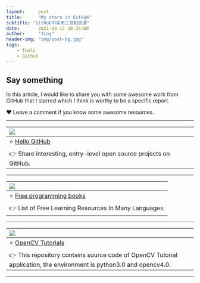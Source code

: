 ```yaml
---
layout:     post
title:      "My stars in GitHub"
subtitle: "GitHub中实用工具和资源"
date:       2021-03-17 10:25:00
author:     "Jing"
header-img: "img/post-bg.jpg"
tags:
    - Tools
    - Github
---
```


## Say something

In this article, I would like to share you with some awesome work from GitHub that I starred which I think is worthy to be a specific report. 

❤️ Leave a comment if you know some awesome resources.<br>


---

| <img align="left" src="https://img.shields.io/github/stars/521xueweihan/HelloGitHub?style=social"> |
|------|
| ⭐ [Hello GitHub](https://hellogithub.com/)  |
| 👉 Share interesting, entry-level open source projects on GitHub. |

---

|<img align="left" src="https://img.shields.io/github/stars/EbookFoundation/free-programming-books?style=social">|
|------|
|⭐ [Free programming books](https://github.com/EbookFoundation/free-programming-books)|
|👉 List of Free Learning Resources In Many Languages.|

---

|<img align="left" src="https://img.shields.io/github/stars/JimmyHHua/opencv_tutorials?style=social">|
|------|
|⭐ [OpenCV Tutorials](https://github.com/JimmyHHua/opencv_tutorials)|
|👉 This repository contains source code of OpenCV Tutorial application, the environment is python3.0 and opencv4.0.|

---
